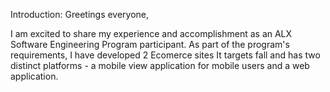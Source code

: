 Introduction:
Greetings everyone,

I am excited to share my experience and accomplishment as an ALX Software Engineering Program participant. As part of the program's requirements, I have developed 2 Ecomerce sites It targets fall and has two distinct platforms - a mobile view application for mobile users and a web application.
